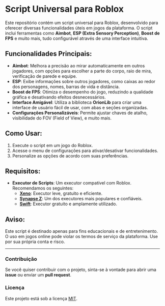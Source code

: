 # Script Universal para Roblox

Este repositório contém um script universal para Roblox, desenvolvido para oferecer diversas funcionalidades úteis em jogos da plataforma. O script inclui ferramentas como **Aimbot**, **ESP (Extra Sensory Perception)**, **Boost de FPS** e muito mais, tudo configurável através de uma interface intuitiva.

## Funcionalidades Principais:
- **Aimbot**: Melhora a precisão ao mirar automaticamente em outros jogadores, com opções para escolher a parte do corpo, raio de mira, verificação de parede e equipe.
- **ESP**: Exibe informações sobre outros jogadores, como caixas ao redor dos personagens, nomes, barras de vida e distância.
- **Boost de FPS**: Otimiza o desempenho do jogo, reduzindo a qualidade gráfica e desativando efeitos desnecessários.
- **Interface Amigável**: Utiliza a biblioteca **OrionLib** para criar uma interface de usuário fácil de usar, com abas e seções organizadas.
- **Configurações Personalizáveis**: Permite ajustar chaves de atalho, visibilidade do FOV (Field of View), e muito mais.

## Como Usar:
1. Execute o script em um jogo do Roblox.
2. Acesse o menu de configurações para ativar/desativar funcionalidades.
3. Personalize as opções de acordo com suas preferências.

## Requisitos:
- **Executor de Scripts**: Um executor compatível com Roblox. Recomendamos os seguintes:
  - **[Xeno](https://github.com/rlz-ve/x/releases/download/v1.1.0F2/Xeno-v1.1.0-x64.zip)**: Executor leve, gratuito e eficiente.
  - **[Synapse Z](https://synapsez.net/)**: Um dos executores mais populares e confiáveis.
  - **[Swift](https://getswift.xyz/)**: Executor gratuito e amplamente utilizado.

## Aviso:
Este script é destinado apenas para fins educacionais e de entretenimento. O uso em jogos online pode violar os termos de serviço da plataforma. Use por sua própria conta e risco.

---

### Contribuição
Se você quiser contribuir com o projeto, sinta-se à vontade para abrir uma **issue** ou enviar um **pull request**.

### Licença
Este projeto está sob a licença [MIT](LICENSE).

